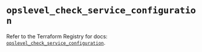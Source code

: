 # `opslevel_check_service_configuration`

Refer to the Terraform Registry for docs: [`opslevel_check_service_configuration`](https://registry.terraform.io/providers/opslevel/opslevel/1.6.3/docs/resources/check_service_configuration).
